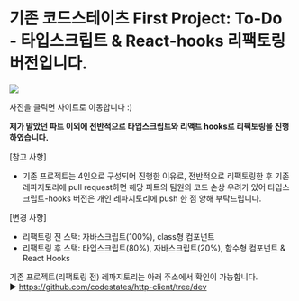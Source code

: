 

# 기존 코드스테이츠 First Project: To-Do - 타입스크립트 & React-hooks 리팩토링 버전입니다.

<a href="https://get-todo.com" target="_blank">
<img src="https://www.google.com/url?sa=i&url=https%3A%2F%2Fvelog.io%2F%40velopert%2Fusing-hooks-with-typescript&psig=AOvVaw07m93GYJW8RfaEz6hejc1j&ust=1612230549349000&source=images&cd=vfe&ved=0CAIQjRxqFwoTCMiQ1YXJx-4CFQAAAAAdAAAAABAJ">
</a>

사진을 클릭면 사이트로 이동합니다 :)

<b>제가 맡았던 파트 이외에 전반적으로 타입스크립트와 리액트 hooks로 리팩토링을 진행하였습니다.</b>


[참고 사항]
- 기존 프로젝트는 4인으로 구성되어 진행한 이유로, 전반적으로 리팩토링한 후 기존 레파지토리에 pull request하면
해당 파트의 팀원의 코드 손상 우려가 있어 타입스크립트-hooks 버전은 개인 레파지토리에 push 한 점 양해 부탁드립니다.


[변경 사항]
- 리팩토링 전 스택: 자바스크립트(100%), class형 컴포넌트
- 리팩토링 후 스택: 타입스크립트(80%), 자바스크립트(20%), 함수형 컴포넌트 & React Hooks


기존 프로젝트(리팩토링 전) 레파지토리는 아래 주소에서 확인이 가능합니다. <br />
► https://github.com/codestates/http-client/tree/dev
